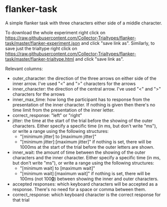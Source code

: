 # flanker-task

A simple flanker task with three characters either side of a middle character.

To download the whole experiment right click on https://raw.githubusercontent.com/Collector-Trialtypes/flanker-task/master/flanker-experiment.json and click "save link as". Similarly, to save just the trialtype right click on https://raw.githubusercontent.com/Collector-Trialtypes/flanker-task/master/flanker-trialtype.html and click "save link as".

Relevant columns:
- outer_character: the direction of the three arrows on either side of the inner arrow. I've used "<" and ">" characters for the arrows
- inner_character: the direction of the central arrow. I've used "<" and ">" characters for the arrows
- inner_max_time: how long the participant has to response from the presentation of the inner character. If nothing is given then there's no time limit from the presentation of the inner letter.
- correct_response: "left" or "right"
- jitter: the time at the start of the trial before the showing of the outer characters. Either specify a specific time (in ms, but don't write "ms"), or write a range using the following structures:
  - "[minimum jitter] to [maximum jitter]"
  - "[minimum jitter]:[maximum jitter]"
  if nothing is set, there will be 1000ms at the start of the trial before the outer letters are shown.
- inner_wait: the amount of time between the showing of the outer characters and the inner character. Either specify a specific time (in ms, but don't write "ms"), or write a range using the following structures:
  - "[minimum wait] to [maximum wait]"
  - "[minimum wait]:[maximum wait]"
  if nothing is set, there will be 100ms (not 100<ins>**0**</ins>) between showing the inner and outer characters.
- accepted responses: which keyboard characters will be accepted as a response. There's no need for a space or comma between them.
- correct_response: which keyboard character is the correct response for that trial
